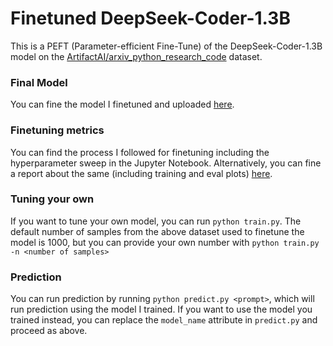 # Finetuned DeepSeek-Coder-1.3B
This is a PEFT (Parameter-efficient Fine-Tune) of the DeepSeek-Coder-1.3B model on the [ArtifactAI/arxiv_python_research_code](https://huggingface.co/datasets/ArtifactAI/arxiv_python_research_code) dataset.

### Final Model
You can fine the model I finetuned and uploaded [here](https://huggingface.co/MadMarx37/deepseek-coder-1.3b-python-peft).

### Finetuning metrics
You can find the process I followed for finetuning including the hyperparameter sweep in the Jupyter Notebook. 
Alternatively, you can fine a report about the same (including training and eval plots) [here](https://api.wandb.ai/links/kevinv3796/nzt0ndnq).

### Tuning your own
If you want to tune your own model, you can run `python train.py`. The default number of samples from the above dataset used
to finetune the model is 1000, but you can provide your own number with `python train.py -n <number of samples>`

### Prediction
You can run prediction by running `python predict.py <prompt>`, which will run prediction using the model I trained.
If you want to use the model you trained instead, you can replace the `model_name` attribute in `predict.py` and proceed as above.